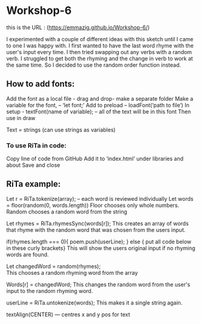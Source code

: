 # Workshop-6

this is the URL :  (https://emmazig.github.io/Workshop-6/)

I experimented with a couple of different ideas with this sketch until I came to one I was happy with. I first wanted to have the last word rhyme with the user's input every time. I then tried swapping out any verbs with a random verb. I struggled to get both the rhyming and the change in verb to work at the same time. So I decided to use the random order function instead.


## How to add fonts:

Add the font as a local file - drag and drop- make a separate folder 
Make a variable for the font, – ‘let font;’
Add to preload – loadFont(‘path to file’)
In setup - textFont(name of variable); – all of the text will be in this font 
Then use in draw

Text = strings (can use strings as variables)


### To use RiTa in code:

Copy line of code from GitHub 
Add it to ‘index.html’ under libraries and about <head> 
Save and close

## RiTa example:

Let r = RiTa.tokenize(array);  – each word is reviewed individually
Let words = floor(random(0, words.length)) 
Floor chooses only whole numbers.
Random chooses a random word from the string

Let rhymes = RiTa.rhymesSync(words[r]);
This creates an array of words that rhyme with the random word that was chosen from the users input.

if(rhymes.length === 0){
poem.push(userLine);
} else { put all code below in these curly brackets}
This will show the users original input if no rhyming words are found.

Let changedWord = random(rhymes);  
This chooses a random rhyming word from the array

Words[r] = changedWord; 
This changes the random word from the user's input to the random rhyming word.

userLine = RiTa.untokenize(words);
This makes it a single string again.



textAlign(CENTER) — centres x and y pos for text 




